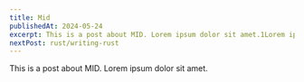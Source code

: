 ```yaml
---
title: Mid
publishedAt: 2024-05-24
excerpt: This is a post about MID. Lorem ipsum dolor sit amet.1Lorem ipsum dolor sit amet.2Lorem ipsum dolor sit amet.3
nextPost: rust/writing-rust
---
```


This is a post about MID. Lorem ipsum dolor sit amet.
